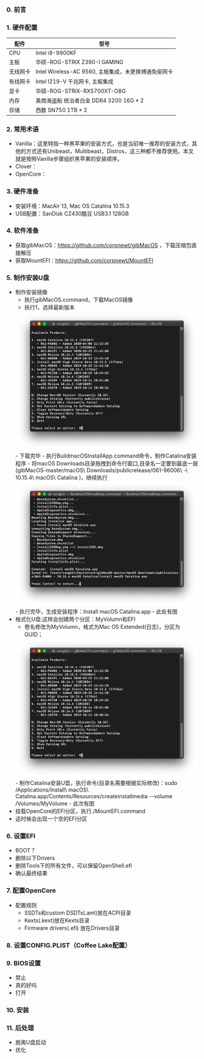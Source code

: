 ### 0. 前言

### 1. 硬件配置
 |配件|型号|
 |---|---|
 |CPU|Intel i9-9900KF|
 |主板|华硕-ROG-STRIX Z390-I GAMING|
 |无线网卡|Intel Wireless-AC 9560, 主板集成，未更换博通免驱网卡|
 |有线网卡|Intel I219-V 千兆网卡, 主板集成|
 |显卡|华硕-ROG-STRIX-RX5700XT-O8G|
 |内存|美商海盗船 统治者白金 DDR4 3200 16G * 2|
 |存储|西数 SN750 1TB * 2|

### 2. 常用术语
- Vanilla：这里特指一种黑苹果的安装方式，也是当前唯一推荐的安装方式，其他的方式还有Unibeast，Multibeast，Distros，这三种都不推荐使用。本文就是按照Vanilla步骤组织黑苹果的安装顺序。
- Clover：
- OpenCore：

### 3. 硬件准备
- 安装环境：MacAir 13, Mac OS Catalina 10.15.3
- USB配置：SanDisk CZ430酷豆 USB3.1 128GB

### 4. 软件准备
- 获取gibMacOS：https://github.com/corpnewt/gibMacOS ，下载压缩包直接解压
- 获取MountEFI：https://github.com/corpnewt/MountEFI

### 5. 制作安装U盘
- 制作安装镜像
  - 执行gibMacOS.command，下载MacOS镜像
   - 执行1，选择最新版本
  <!-- ![](https://github.com/sobravo/hackintosh/blob/master/img/gibMacOS-1.png) -- Can't align to the left, be check in the future -->
  <div align=left><img  src="https://github.com/sobravo/hackintosh/blob/master/img/gibMacOS-1.png"/>
   - 下载完毕
  - 执行BuildmacOSInstallApp.command命令，制作Catalina安装程序
   - 将macOS Downloads目录拖拽到命令行窗口,目录名一定要到最底一层(gibMacOS-master/macOS\ Downloads/publicrelease/061-96006\ -\ 10.15.4\ macOS\ Catalina )，继续执行
   <div align=left><img  src="https://github.com/sobravo/hackintosh/blob/master/img/gibMacOS-5.jpg"/>
    - 执行完毕，生成安装程序：Install macOS Catalina.app
    - 此处有图
- 格式化U盘:这样会创建两个分区：MyVolumn和EFI
  - 卷名修改为MyVolumn，格式为Mac OS Extended(日志)，分区为GUID；
   <div align=left><img 此处有图  src="https://github.com/sobravo/hackintosh/blob/master/img/gibMacOS-1.png"/>
  - 制作Catalina安装U盘，执行命令(目录名需要根据实际修改)：sudo /Applications/Install\ macOS\ Catalina.app/Contents/Resources/createinstallmedia --volume /Volumes/MyVolume
  - 此次有图
 - 挂载OpenCore的EFI分区，执行./MountEFI.command
 - 这时候会出现一个空的EFI分区
### 6. 设置EFI
- BOOT？
- 删除以下Drivers
- 删除Tools下的所有文件，可以保留OpenShell.efi
- 确认最终结果

### 7. 配置OpenCore
- 配置规则
  - SSDTs和custom DSDTs(.aml)放在ACPI目录
  - Kexts(.kext)放在Kexts目录
  - Firmware drivers(.efi) 放在Drivers目录
### 8. 设置CONFIG.PLIST（Coffee Lake配置）

### 9. BIOS设置
- 禁止
- 真的好吗
- 打开

### 10. 安装

### 11. 后处理
- 脱离U盘启动
- 优化
